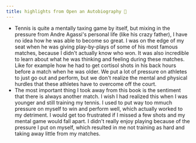 ```yaml
---
title: highlights from Open an Autobiography 🌱
---
```


- Tennis is quite a mentally taxing game by itself, but mixing in the pressure from Andre Agassi's personal life (like his crazy father), I have no idea how he was able to become so great. I was on the edge of my seat when he was giving play-by-plays of some of his most famous matches, because I didn't actually know who won. It was also incredible to learn about what he was thinking and feeling during these matches. Like for example how he had to get cortisol shots in his back hours before a match when he was older. We put a lot of pressure on athletes to just go out and perform, but we don't realize the mental and physical hurdles that these athletes have to overcome off the court.
- The most important thing I took away from this book is the sentiment that there is always another match. I wish I had realized this when I was younger and still training my tennis. I used to put way too mmuch pressure on myself to win and perform well, which actually worked to my detriment. I would get too frustrated if I missed a few shots and my mental game would fall apart. I didn't really enjoy playing because of the pressure I put on myself, which resulted in me not training as hard and taking away little from my matches.